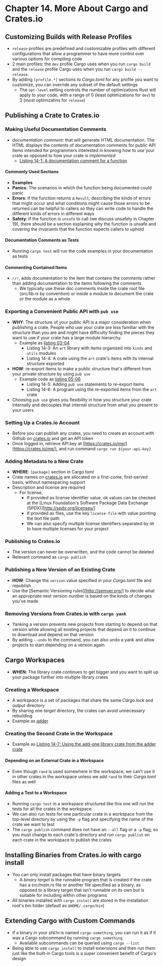 # Chapter 14. More About Cargo and Crates.io

## Customizing Builds with Release Profiles
- `release` profiles are predefined and customizable profiles with different configurations that allow a programmer to have more control over various options for compiling code
- 2 main profiles: the `dev` profile Cargo uses when you run `cargo build` and the `release` profile Cargo uses when you run `cargo build --release`.
- By adding `[profile.*]` sections to *Cargo.toml* for any profile you want to customize, you can override any subset of the default settings
    - The `opt-level` setting controls the number of optimizations Rust will apply to your code, with a range of 0 (least optimizations for `dev`) to 3 (most optimizatins for `release`)

## Publishing a Crate to Crates.io
### Making Useful Documentation Comments
- *documentation comment*: that will generate HTML documentation. The HTML
displays the contents of documentation comments for public API items intended
for programmers interested in knowing how to *use* your crate as opposed to how
your crate is *implemented*
    - [Listing 14-1: A documentation comment for a function](./listings/_01/src/main.rs)

#### Commonly Used Sections
- **Examples**
- **Panics**: The scenarios in which the function being documented could panic
- **Errors**: If the function returns a `Result`, describing the kinds of
  errors that might occur and what conditions might cause those errors to be
  returned can be helpful to callers so they can write code to handle the
  different kinds of errors in different ways
- **Safety**: If the function is `unsafe` to call (we discuss unsafety in
  Chapter 19), there should be a section explaining why the function is unsafe
  and covering the invariants that the function expects callers to uphold

#### Documentation Comments as Tests
- Running `cargo test` will run the code examples in your documentation as tests

#### Commenting Contained Items
- `//!`, adds documentation to the item that contains the comments rather than adding documentation to the items following the comments
  - We typically use these doc comments inside the crate root file (*src/lib.rs* by convention) or inside a module to document the crate or the module as a whole

### Exporting a Convenient Public API with `pub use`
- **WHY**: The structure of your public API is a major consideration when publishing a
crate. People who use your crate are less familiar with the structure than you
are and might have difficulty finding the pieces they want to use if your crate
has a large module hierarchy.
    - Example as [listing 03-04](./listings/_03_04/src/main.rs)
      - Listing 14-3: An `art` library with items organized into `kinds` and `utils` modules
      - Listing 14-4: A crate using the `art` crate's items with its internal structure exported
- **HOW**: re-export items to make a public structure that's different from your private structure by using `pub use`
    - Example code as [listing 05-06]()
      - Listing 14-5: Adding `pub use` statements to re-export items
      - Listing 14-6: A program using the re-exported items from the `art` crate
- Choosing `pub use` gives you flexibility in how you structure your crate internally and decouples that internal structure from what you present to your users

### Setting Up a Crates.io Account
- Before you can publish any crates, you need to create an account with Github on [crates.io](https://crates.io/) and get an API token
- Once logged in, retrieve API key at [https://crates.io/me/](https://crates.io/me/), and run command `cargo run ${your-api-key}`

### Adding Metadata to a New Crate
- **WHERE**: `[package]` section in Cargo.toml
- Crate names on [crates.io](https://crates.io/) are allocated on a first-come, first-served basis, without namespacing support
- Description and license are required 
    - For license,
      - If provided as license identifier value, ok values can be checked at the [Linux Foundation's Software Package Data Exchange (SPDX)][http://spdx.org/licenses/]
      - If provided as files, use the key `license-file` with value pointing the text file path
      - We can also specify multiple license identifiers separated by `OR` to have multiple licenses for your project

### Publishing to Crates.io
- The version can never be overwritten, and the code cannot be deleted
- Relevant command as `cargo publish`

### Publishing a New Version of an Existing Crate
- **HOW**: Change the `version` value specified in your *Cargo.toml* file and republish
- Use the [Semantic Versioning rules][http://semver.org/] to decide what an appropriate next version number is based on the kinds of changes you’ve made

### Removing Versions from Crates.io with `cargo yank`
- Yanking a version prevents new projects from starting to depend on that version
while allowing all existing projects that depend on it to continue to download
and depend on that version
- By adding `--undo` to the command, you can also undo a yank and allow projects
to start depending on a version again

## Cargo Workspaces
- **WHEN**: The library crate continues to get bigger and you want to split up your package further into multiple library crates
### Creating a Workspace
- A *workspace* is a set of packages that share the same *Cargo.lock* and output
directory
- By sharing one *target* directory, the crates can avoid unnecessary rebuilding
- Example as [adder]()
### Creating the Second Crate in the Workspace
- Example as [Listing 14-7: Using the add-one library crate from the adder crate]()

#### Depending on an External Crate in a Workspace
- Even though `rand` is used somewhere in the workspace, we can’t use it in other crates in the workspace unless we add `rand` to their *Cargo.toml* files as well

#### Adding a Test to a Workspace
- Running `cargo test` in a workspace structured like this one will run the tests for all the crates in the workspace
- We can also run tests for one particular crate in a workspace from the top-level directory by using the `-p` flag and specifying the name of the crate we want to test
- The `cargo publish` command does not have an `--all` flag or a `-p` flag, so you must change to each crate's directory and run `cargo publish` on each crate in the workspace to publish the crates

## Installing Binaries from Crates.io with cargo install
- You can only install packages that have binary targets
  - A *binary target* is the runnable program that is created if the crate has a *src/main.rs* file or another file specified as a binary, as opposed to a library target that isn't runnable on its own but is suitable for including within other programs
- All binaries installed with `cargo install` are stored in the installation root's *bin* folder (default as `$HOME/.cargo/bin`)

## Extending Cargo with Custom Commands
- If a binary in your `$PATH` is named `cargo-something`, you can run it as if it was a Cargo subcommand by running `cargo something`
    - Available subcommands can be queried using `cargo --list`
- Being able to use `cargo install` to install extensions and then run them just like the built-in Cargo tools is a super convenient benefit of Cargo's design